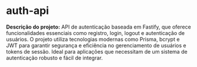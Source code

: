 # auth-api
 **Descrição do projeto:**  API de autenticação baseada em Fastify, que oferece funcionalidades essenciais como registro, login, logout e autenticação de usuários. O projeto utiliza tecnologias modernas como Prisma, bcrypt e JWT para garantir segurança e eficiência no gerenciamento de usuários e tokens de sessão. Ideal para aplicações que necessitam de um sistema de autenticação robusto e fácil de integrar.
